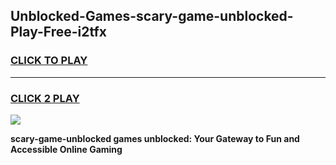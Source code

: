 
## Unblocked-Games-scary-game-unblocked-Play-Free-i2tfx
<h3>
<a href="https://premium76.site?title=scary-game-unblocked&ref=19M">CLICK TO PLAY</a></h3>
<hr>

<h3>
<a href="https://premium76.site?title=scary-game-unblocked&ref=19M">CLICK 2 PLAY</a>
  
</h3>

<a href="https://premium76.site?title=scary-game-unblocked&ref=19M"><img src="https://clearcache.store/games.png"></a>


**scary-game-unblocked games unblocked: Your Gateway to Fun and Accessible Online Gaming**
